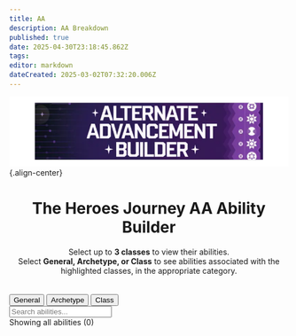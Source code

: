 ```yaml
---
title: AA
description: AA Breakdown
published: true
date: 2025-04-30T23:18:45.862Z
tags: 
editor: markdown
dateCreated: 2025-03-02T07:32:20.006Z
---
```


![aa_builder.webp](/classes-and-abilities/aa_builder.webp){.align-center}

<h1 style="text-align: center;">The Heroes Journey AA Ability Builder</h1>
<center>
  Select up to <span style="font-weight: bold;">3 classes</span> to view their abilities.<br>
  Select <span style="font-weight: bold;">General, Archetype, or Class</span> to see abilities associated with the highlighted classes, in the appropriate category.<br><br><br>
</center>
<div class="filter-options">
    <button class="mode-button active" data-mode="general">General</button>
    <button class="mode-button" data-mode="archetype">Archetype</button>
    <button class="mode-button" data-mode="class">Class</button>
</div>

<div class="class-buttons" id="classButtons">
</div>

<div class="search-container">
    <input type="text" id="searchInput" placeholder="Search abilities..." class="search-input">
</div>

<div class="stats" id="stats">
    Showing all abilities (0)
</div>

<div class="abilities-container" id="abilitiesContainer">
</div>